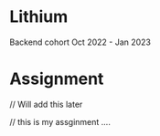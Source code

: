 # Lithium
Backend cohort Oct 2022 - Jan 2023


# Assignment
// Will add this later

// this is my assginment ....


